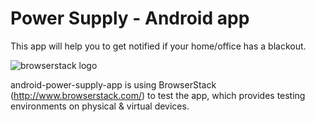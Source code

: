 # Power Supply - Android app

This app will help you to get notified if your home/office has a blackout.


![browserstack logo](https://cloud.githubusercontent.com/assets/11096470/21142892/0485a68a-c123-11e6-89bf-1c6989a867fc.png)

android-power-supply-app is using BrowserStack (http://www.browserstack.com/) to test the app, which provides testing environments on physical & virtual devices.
